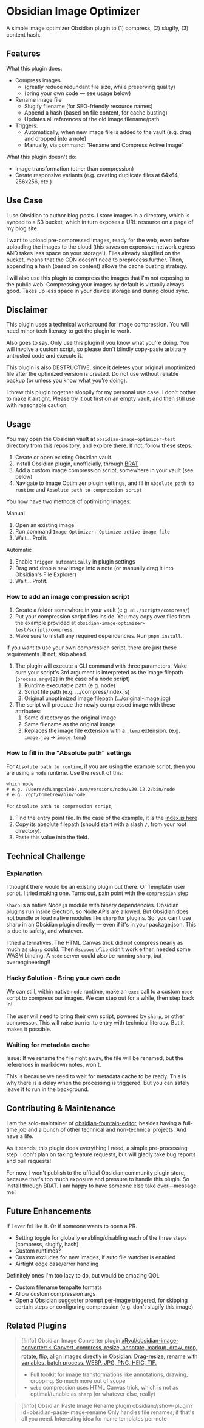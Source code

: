 # Obsidian Image Optimizer

A simple image optimizer Obsidian plugin to (1) compress, (2) slugify, (3) content hash.

## Features

What this plugin does:

- Compress images
  - (greatly reduce redundant file size, while preserving quality)
  - (bring your own code — see [usage](#usage) below)
- Rename image file
  - Slugify filename (for SEO-friendly resource names)
  - Append a hash (based on file content, for cache busting)
  - Updates all references of the old image filename/path
- Triggers:
  - Automatically, when new image file is added to the vault (e.g. drag and dropped into a note)
  - Manually, via command: "Rename and Compress Active Image"

What this plugin doesn't do:

- Image transformation (other than compression)
- Create responsive variants (e.g. creating duplicate files at 64x64, 256x256, etc.)

## Use Case

I use Obsidian to author blog posts. I store images in a directory, which is synced to a S3 bucket, which in turn exposes a URL resource on a page of my blog site.

I want to upload pre-compressed images, ready for the web, even before uploading the images to the cloud (this saves on expensive network egress AND takes less space on your storage!). Files already slugified on the bucket, means that the CDN doesn't need to preprocess further. Then, appending a hash (based on content) allows the cache busting strategy.

I will also use this plugin to compress the images that I'm not exposing to the public web. Compressing your images by default is virtually always good. Takes up less space in your device storage and during cloud sync.

## Disclaimer

This plugin uses a technical workaround for image compression. You will need minor tech literacy to get the plugin to work.

Also goes to say. Only use this plugin if you know what you're doing. You will involve a custom script, so please don't blindly copy-paste arbitrary untrusted code and execute it.

This plugin is also DESTRUCTIVE, since it deletes your original unoptimized file after the optimized version is created. Do not use without reliable backup (or unless you know what you're doing).

I threw this plugin together sloppily for my personal use case. I don't bother to make it airtight. Please try it out first on an empty vault, and then still use with reasonable caution.

## Usage

You may open the Obsidian vault at `obsidian-image-optimizer-test` directory from this repository, and explore there. If not, follow these steps.

1. Create or open existing Obsidian vault.
2. Install Obsidian plugin, unofficially, through [BRAT](https://github.com/TfTHacker/obsidian42-brat)
3. Add a custom image compression script, somewhere in your vault (see below)
4. Navigate to Image Optimizer plugin settings, and fil in `Absolute path to runtime` and `Absolute path to compression script`

You now have two methods of optimizing images:

Manual

1. Open an existing image
2. Run command `Image Optimizer: Optimize active image file`
3. Wait... Profit.

Automatic

1. Enable `Trigger automatically` in plugin settings
2. Drag and drop a new image into a note (or manually drag it into Obsidian's File Explorer)
3. Wait... Profit.

### How to add an image compression script

1. Create a folder somewhere in your vault (e.g. at `./scripts/compress/`)
2. Put your compression script files inside. You may copy over files from the example provided at `obsidian-image-optimizer-test/scripts/compress`.
3. Make sure to install any required dependencies. Run `pnpm install`.

If you want to use your own compression script, there are just these requirements. If not, skip ahead.

1. The plugin will execute a CLI command with three parameters. Make sure your script's 3rd argument is interpreted as the image filepath (`process.argv[2]` in the case of a node script)
    1. Runtime executable path (e.g. node)
    2. Script file path (e.g. .../compress/index.js)
    3. Original unoptimized image filepath (.../original-image.jpg)
2. The script will produce the newly compressed image with these attributes:
    1. Same directory as the original image
    2. Same filename as the original image
    3. Replaces the image file extension with a `.temp` extension. (e.g. `image.jpg` → `image.temp`)

### How to fill in the "Absolute path" settings

For `Absolute path to runtime`, if you are using the example script, then you are using a `node` runtime. Use the result of this:

```shell
which node
# e.g. /Users/chuangcaleb/.nvm/versions/node/v20.12.2/bin/node
# e.g. /opt/homebrew/bin/node
```

For `Absolute path to compression script`,

1. Find the entry point file. In the case of the example, it is the [index.js here](obsidian-image-optimizer-test/scripts/compress/index.js)
2. Copy its absolute filepath (should start with a slash `/`, from your root directory).
3. Paste this value into the field.

## Technical Challenge

### Explanation

I thought there would be an existing plugin out there. Or Templater user script. I tried making one. Turns out, pain point with the `compression` step

`sharp` is a native Node.js module with binary dependencies. Obsidian plugins run inside Electron, so Node APIs are allowed. But Obsidian does not bundle or load native modules like `sharp` for plugins. So: you can't use sharp in an Obsidian plugin directly — even if it's in your package.json. This is due to safety, and whatever.

I tried alternatives. The HTML Canvas trick did not compress nearly as much as `sharp` could. Then `@squoosh/lib` didn't work either, needed some WASM binding. A `node` server could also be running `sharp`, but overengineering!!

### Hacky Solution - Bring your own code

We can still, within native `node` runtime, make an `exec` call to a custom `node` script to compress our images. We can step out for a while, then step back in!

The user will need to bring their own script, powered by `sharp`, or other compressor. This will raise barrier to entry with technical literacy. But it makes it possible.

### Waiting for metadata cache

Issue: If we rename the file right away, the file will be renamed, but the references in markdown notes, won't.

This is because we need to wait for metadata cache to be ready. This is why there is a delay when the processing is triggered. But you can safely leave it to run in the background.

## Contributing & Maintenance

I am the solo-maintainer of [obsidian-fountain-editor](https://github.com/chuangcaleb/obsidian-fountain-editor), besides having a full-time job and a bunch of other technical and non-technical projects. And have a life.

As it stands, this plugin does everything I need, a simple pre-processing step. I don't plan on taking feature requests, but will gladly take bug reports and pull requests!

For now, I won't publish to the official Obsidian community plugin store, because that's too much exposure and pressure to handle this plugin. So install through BRAT. I am happy to have someone else take over—message me!

## Future Enhancements

If I ever fel like it. Or if someone wants to open a PR.

- Setting toggle for globally enabling/disabling each of the three steps (compress, slugify, hash)
- Custom runtimes?
- Custom excludes for new images, if auto file watcher is enabled
- Airtight edge case/error handling

Definitely ones I'm too lazy to do, but would be amazing QOL

- Custom filename tempalte formats
- Allow custom compression args
- Open a Obsidian suggester prompt per-image triggered, for skipping certain steps or configuring compression (e.g. don't slugify this image)

## Related Plugins

> [!info] Obsidian Image Converter plugin
> [xRyul/obsidian-image-converter: ⚡️ Convert, compress, resize, annotate, markup, draw, crop, rotate, flip, align images directly in Obsidian. Drag-resize, rename with variables, batch process. WEBP, JPG, PNG, HEIC, TIF.](https://github.com/xryul/obsidian-image-converter)
>
> - Full toolkit for image transformations like annotations, drawing, cropping. So much more out of scope
> - `webp` compression uses HTML Canvas trick, which is not as optimal/tunable as `sharp` (or whatever else, really)

> [!info] Obsidian Paste Image Rename plugin
> obsidian://show-plugin?id=obsidian-paste-image-rename
> Only handles file renames, if that's all you need. Interesting idea for name templates per-note

